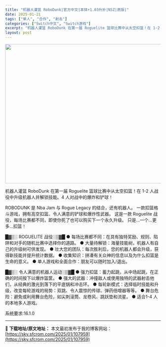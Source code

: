 ```yaml
---
title: "机器人灌篮 RoboDunk|官方中文|本体+1.03升补|NSZ|原版|"
date: 2025-01-21
tags: ["单人", "合作", "射击"]
categories: ["Switch中文", "Switch游戏"]
excerpt: "机器人灌篮 RoboDunk 在第一届 Roguelite 篮球比赛中从太空扣篮！在 1-2 人战役中升级机器人并解锁技能。4 人对战中的爆炸和铲球！ ROBODUNK 是 Nba Jam 与 Rogue Legacy 的结合，还有机器人。 一款扣篮格斗游戏，拥有高空扣篮、令人满意的铲球和爆炸性武器&hellip;"
layout: post
---
```


<img class="aligncenter size-full wp-image-107964" src="https://sky.sfcrom.com/wp-content/uploads/2025/01/2025012104224168.webp" alt="" width="801" height="451" />

机器人灌篮 RoboDunk
在第一届 Roguelite 篮球比赛中从太空扣篮！在 1-2 人战役中升级机器人并解锁技能。4 人对战中的爆炸和铲球！

ROBODUNK 是 Nba Jam 与 Rogue Legacy 的结合，还有机器人。
一款扣篮格斗游戏，拥有高空扣篮、令人满意的铲球和爆炸性武器。
这是一款 Roguelite 战役，每场比赛都不同，即使你死了也可以购买下一个永久升级。
只是…一个…更多…扣篮！

█▓▒░ ROGUELITE 战役░▒▓█
● 每场比赛都不同：在具有独特奖励、规则、陷阱和对手的随机比赛中选择你的道路。
● 大量待解锁：海量技能树，机器人有自己的升级树可供发现。
● 壮大您的团队：每次胜利后，您的机器人都会升级，获得新技能并提升统计数据。
● 收集知识：拼凑有关众神的信息以及为什么扣篮是生命的意义。
● 单人游戏和全面合作：朋友可以随时加入/退出。

█▓▒░ 令人满意的机器人运动░▒▓█
● 强力扣篮：蓄力起跳，从中场起跳，在正确的时间按下以爆炸篮筐。
● 强大的武器：冲撞敌人或使用独特的武器射击他们，从经典的激光到落下的平底锅和冲击环。
● 每轮新模式：选择临时技能和升级，改变每轮游戏的局势：双跳、令人震惊的传球、弹药倍增器等等。
● 舞台危险：避免或利用舞台危险，如尖刺滚筒、龙卷风、跳跃垫和流星。
● 适合1-4 人的本地多人游戏。

系统要求:16.1.0

---
📖 **下载地址/原文地址：** 本文最初发布于我的博客网站：[https://sky.sfcrom.com/2025/01/107959](https://sky.sfcrom.com/2025/01/107959)
